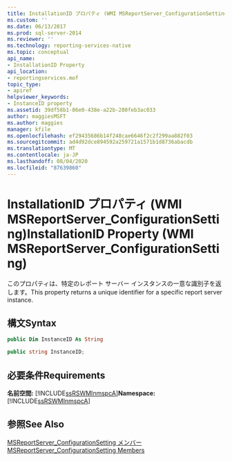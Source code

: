 ```yaml
---
title: InstallationID プロパティ (WMI MSReportServer_ConfigurationSetting) | Microsoft Docs
ms.custom: ''
ms.date: 06/13/2017
ms.prod: sql-server-2014
ms.reviewer: ''
ms.technology: reporting-services-native
ms.topic: conceptual
api_name:
- InstallationID Property
api_location:
- reportingservices.mof
topic_type:
- apiref
helpviewer_keywords:
- InstanceID property
ms.assetid: 39df58b1-86e0-438e-a22b-280feb3ac033
author: maggiesMSFT
ms.author: maggies
manager: kfile
ms.openlocfilehash: ef29435686b14f248cae6646f2c2f299aa882f03
ms.sourcegitcommit: ad4d92dce894592a259721a1571b1d8736abacdb
ms.translationtype: MT
ms.contentlocale: ja-JP
ms.lasthandoff: 08/04/2020
ms.locfileid: "87639860"
---
```

# <a name="installationid-property-wmi-msreportserver_configurationsetting"></a><span data-ttu-id="a5075-102">InstallationID プロパティ (WMI MSReportServer_ConfigurationSetting)</span><span class="sxs-lookup"><span data-stu-id="a5075-102">InstallationID Property (WMI MSReportServer_ConfigurationSetting)</span></span>
  <span data-ttu-id="a5075-103">このプロパティは、特定のレポート サーバー インスタンスの一意な識別子を返します。</span><span class="sxs-lookup"><span data-stu-id="a5075-103">This property returns a unique identifier for a specific report server instance.</span></span>  
  
## <a name="syntax"></a><span data-ttu-id="a5075-104">構文</span><span class="sxs-lookup"><span data-stu-id="a5075-104">Syntax</span></span>  
  
```vb  
public Dim InstanceID As String  
```  
  
```csharp  
public string InstanceID;  
```  
  
## <a name="requirements"></a><span data-ttu-id="a5075-105">必要条件</span><span class="sxs-lookup"><span data-stu-id="a5075-105">Requirements</span></span>  
 <span data-ttu-id="a5075-106">**名前空間:** [!INCLUDE[ssRSWMInmspcA](../../includes/ssrswminmspca-md.md)]</span><span class="sxs-lookup"><span data-stu-id="a5075-106">**Namespace:** [!INCLUDE[ssRSWMInmspcA](../../includes/ssrswminmspca-md.md)]</span></span>  
  
## <a name="see-also"></a><span data-ttu-id="a5075-107">参照</span><span class="sxs-lookup"><span data-stu-id="a5075-107">See Also</span></span>  
 [<span data-ttu-id="a5075-108">MSReportServer_ConfigurationSetting メンバー</span><span class="sxs-lookup"><span data-stu-id="a5075-108">MSReportServer_ConfigurationSetting Members</span></span>](msreportserver-configurationsetting-members.md)  
  
  
